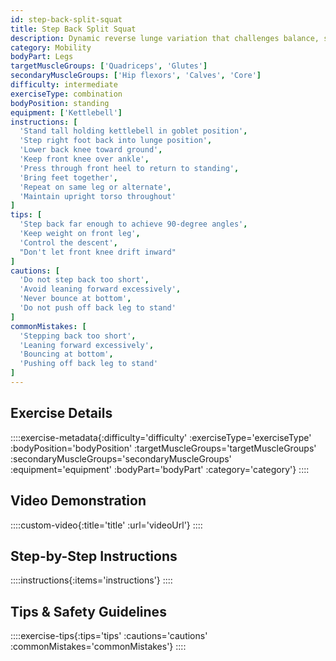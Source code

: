 ```yaml
---
id: step-back-split-squat
title: Step Back Split Squat
description: Dynamic reverse lunge variation that challenges balance, single-leg strength, and hip flexibility while teaching proper deceleration mechanics.
category: Mobility
bodyPart: Legs
targetMuscleGroups: ['Quadriceps', 'Glutes']
secondaryMuscleGroups: ['Hip flexors', 'Calves', 'Core']
difficulty: intermediate
exerciseType: combination
bodyPosition: standing
equipment: ['Kettlebell']
instructions: [
  'Stand tall holding kettlebell in goblet position',
  'Step right foot back into lunge position',
  'Lower back knee toward ground',
  'Keep front knee over ankle',
  'Press through front heel to return to standing',
  'Bring feet together',
  'Repeat on same leg or alternate',
  'Maintain upright torso throughout'
]
tips: [
  'Step back far enough to achieve 90-degree angles',
  'Keep weight on front leg',
  'Control the descent',
  "Don't let front knee drift inward"
]
cautions: [
  'Do not step back too short',
  'Avoid leaning forward excessively',
  'Never bounce at bottom',
  'Do not push off back leg to stand'
]
commonMistakes: [
  'Stepping back too short',
  'Leaning forward excessively',
  'Bouncing at bottom',
  'Pushing off back leg to stand'
]
---
```


## Exercise Details

::::exercise-metadata{:difficulty='difficulty' :exerciseType='exerciseType' :bodyPosition='bodyPosition' :targetMuscleGroups='targetMuscleGroups' :secondaryMuscleGroups='secondaryMuscleGroups' :equipment='equipment' :bodyPart='bodyPart' :category='category'}
::::

## Video Demonstration

::::custom-video{:title='title' :url='videoUrl'}
::::

## Step-by-Step Instructions

::::instructions{:items='instructions'}
::::

## Tips & Safety Guidelines

::::exercise-tips{:tips='tips' :cautions='cautions' :commonMistakes='commonMistakes'}
::::

